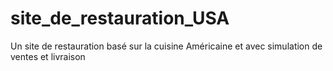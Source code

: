 # site_de_restauration_USA
Un site de restauration basé sur la cuisine Américaine et avec simulation de ventes et livraison

